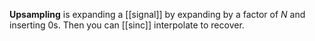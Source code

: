 **Upsampling** is expanding a [[signal]] by expanding by a factor of $N$ and inserting 0s. Then you can [[sinc]] interpolate to recover.
